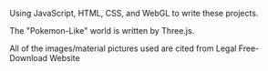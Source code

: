 Using JavaScript, HTML, CSS, and WebGL to write these projects. 

The "Pokemon-Like" world is written by Three.js.

All of the images/material pictures used are cited from Legal Free-Download Website
